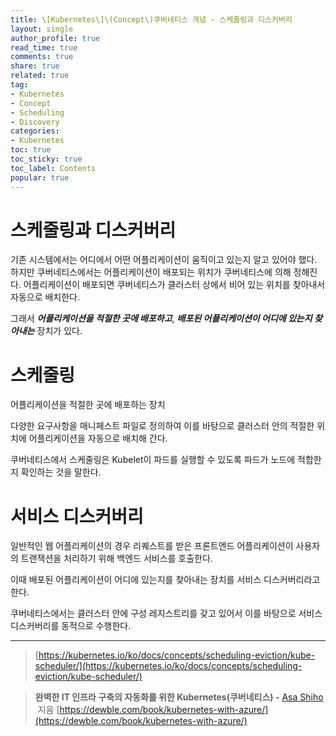 ```yaml
---
title: \[Kubernetes\]\(Concept\)쿠버네티스 개념 - 스케줄링과 디스커버리
layout: single
author_profile: true
read_time: true
comments: true
share: true
related: true
tag:
- Kubernetes
- Concept
- Scheduling
- Discovery
categories:
- Kubernetes
toc: true
toc_sticky: true
toc_label: Contents
popular: true
---
```

# 스케줄링과 디스커버리
기존 시스템에서는 어디에서 어떤 어플리케이션이 움직이고 있는지 알고 있어야 했다. 하지만 쿠버네티스에서는 어플리케이션이 배포되는 위치가 쿠버네티스에 의해 정해진다. 어플리케이션이 배포되면 쿠버네티스가 클러스터 상에서 비어 있는 위치를 찾아내서 자동으로 배치한다. 

그래서 ***어플리케이션을 적절한 곳에 배포하고***, ***배포된 어플리케이션이 어디에 있는지 찾아내는*** 장치가 있다.

# 스케줄링

어플리케이션을 적절한 곳에 배포하는 장치

다양한 요구사항을 매니페스트 파일로 정의하여 이를 바탕으로 클러스터 안의 적절한 위치에 어플리케이션을 자동으로 배치해 간다.

쿠버네티스에서 스케줄링은 Kubelet이 파드를 실행할 수 있도록 파드가 노드에 적합한지 확인하는 것을 말한다.



# 서비스 디스커버리

일반적인 웹 어플리케이션의 경우 리퀘스트를 받은 프론트엔드 어플리케이션이 사용자의 트랜잭션을 처리하기 위해 백엔드 서비스를 호출한다.

이때 배포된 어플리케이션이 어디에 있는지를 찾아내는 장치를 서비스 디스커버리라고 한다.

쿠버네티스에서는 클러스터 안에 구성 레지스트리를 갖고 있어서 이를 바탕으로 서비스 디스커버리를 동적으로 수행한다.

---

> [https://kubernetes.io/ko/docs/concepts/scheduling-eviction/kube-scheduler/](https://kubernetes.io/ko/docs/concepts/scheduling-eviction/kube-scheduler/)
> 

> **완벽한 IT 인프라 구축의 자동화를 위한 Kubernetes(쿠버네티스) -** [Asa Shiho](http://www.kyobobook.co.kr/product/detailViewKor.laf?ejkGb=KOR&mallGb=KOR&barcode=9788956748412&orderClick=LAG&Kc=#)
 지음
[https://dewble.com/book/kubernetes-with-azure/](https://dewble.com/book/kubernetes-with-azure/)
>